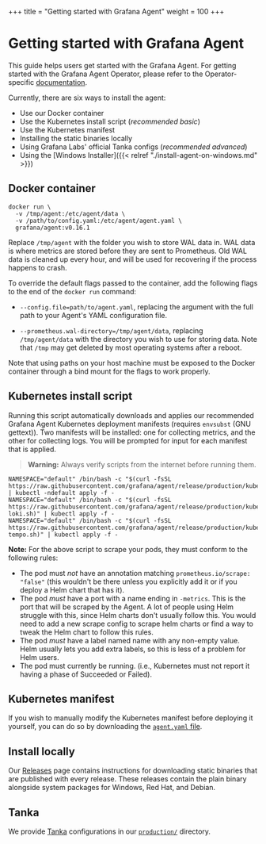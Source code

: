 +++
title = "Getting started with Grafana Agent"
weight = 100
+++

# Getting started with Grafana Agent

This guide helps users get started with the Grafana Agent. For getting started
with the Grafana Agent Operator, please refer to the Operator-specific
[documentation](../operator/_index.md).

Currently, there are six ways to install the agent:

- Use our Docker container
- Use the Kubernetes install script (_recommended basic_)
- Use the Kubernetes manifest
- Installing the static binaries locally
- Using Grafana Labs' official Tanka configs (_recommended advanced_)
- Using the [Windows Installer]({{< relref "./install-agent-on-windows.md" >}})

## Docker container

```
docker run \
  -v /tmp/agent:/etc/agent/data \
  -v /path/to/config.yaml:/etc/agent/agent.yaml \
  grafana/agent:v0.16.1
```

Replace `/tmp/agent` with the folder you wish to store WAL data in. WAL data is
where metrics are stored before they are sent to Prometheus. Old WAL data is
cleaned up every hour, and will be used for recovering if the process happens to
crash.

To override the default flags passed to the container, add the following flags
to the end of the `docker run` command:

- `--config.file=path/to/agent.yaml`, replacing the argument with the full path
  to your Agent's YAML configuration file.

- `--prometheus.wal-directory=/tmp/agent/data`, replacing `/tmp/agent/data` with
  the directory you wish to use for storing data. Note that `/tmp` may get
  deleted by most operating systems after a reboot.

Note that using paths on your host machine must be exposed to the Docker
container through a bind mount for the flags to work properly.

## Kubernetes install script

Running this script automatically downloads and applies our recommended
Grafana Agent Kubernetes deployment manifests (requires `envsubst` (GNU gettext)).
Two manifests will be installed: one for collecting metrics, and the other for
collecting logs. You will be prompted for input for each manifest that is
applied.

> **Warning:** Always verify scripts from the internet before running them.

```
NAMESPACE="default" /bin/bash -c "$(curl -fsSL https://raw.githubusercontent.com/grafana/agent/release/production/kubernetes/install.sh)" | kubectl -ndefault apply -f -
NAMESPACE="default" /bin/bash -c "$(curl -fsSL https://raw.githubusercontent.com/grafana/agent/release/production/kubernetes/install-loki.sh)" | kubectl apply -f -
NAMESPACE="default" /bin/bash -c "$(curl -fsSL https://raw.githubusercontent.com/grafana/agent/release/production/kubernetes/install-tempo.sh)" | kubectl apply -f -
```

**Note:** For the above script to scrape your pods, they must conform to the following rules:

- The pod must _not_ have an annotation matching `prometheus.io/scrape: "false"` (this wouldn't be there unless you explicitly add it or if you deploy a Helm chart that has it).
- The pod _must_ have a port with a name ending in `-metrics`. This is the port that will be scraped by the Agent. A lot of people using Helm struggle with this, since Helm charts don't usually follow this. You would need to add a new scrape config to scrape helm charts or find a way to tweak the Helm chart to follow this rules.
- The pod _must_ have a label named name with any non-empty value. Helm usually lets you add extra labels, so this is less of a problem for Helm users.
- The pod must currently be running. (i.e., Kubernetes must not report it having a phase of Succeeded or Failed).

## Kubernetes manifest

If you wish to manually modify the Kubernetes manifest before deploying it
yourself, you can do so by downloading the [`agent.yaml` file](../../production/kubernetes/agent.yaml).

## Install locally

Our [Releases](https://github.com/grafana/agent/releases) page contains
instructions for downloading static binaries that are published with every release.
These releases contain the plain binary alongside system packages for Windows,
Red Hat, and Debian.

## Tanka

We provide [Tanka](https://tanka.dev) configurations in our [`production/`](https://github.com/grafana/agent/tree/main/production/tanka/grafana-agent) directory.

